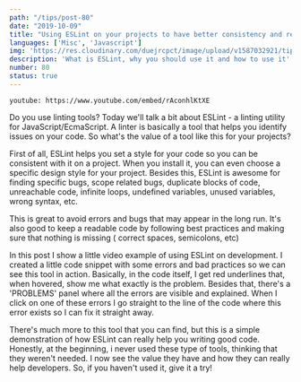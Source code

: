 ```yaml
---
path: "/tips/post-80"
date: "2019-10-09"
title: "Using ESLint on your projects to have better consistency and readability"
languages: ['Misc', 'Javascript']
img: 'https://res.cloudinary.com/duejrcpct/image/upload/v1587032921/tips/80-1_ped5u2.png'
description: 'What is ESLint, why you should use it and how to use it'
number: 80
status: true
---
```


`youtube: https://www.youtube.com/embed/rAconhlKtXE`

Do you use linting tools?
Today we'll talk a bit about ESLint - a linting utility for JavaScript/EcmaScript. A linter is basically a tool that helps you identify issues on your code. So what's the value of a tool like this for your projects?

First of all, ESLint helps you set a style for your code so you can be consistent with it on a project. When you install it, you can even choose a specific design style for your project. Besides this, ESLint is awesome for finding specific bugs, scope related bugs, duplicate blocks of code, unreachable code, infinite loops, undefined variables, unused variables, wrong syntax, etc.

This is great to avoid errors and bugs that may appear in the long run. It's also good to keep a readable code by following best practices and making sure that nothing is missing ( correct spaces, semicolons, etc)

In this post I show a little video example of using ESLint on development. I created a little code snippet with some errors and bad practices so we can see this tool in action. Basically, in the code itself, I get red underlines that, when hovered, show me what exactly is the problem. Besides that, there's a 'PROBLEMS' panel where all the errors are visible and explained. When I click on one of these errors I go straight to the line of the code where this error exists so I can fix it straight away.

There's much more to this tool that you can find, but this is a simple demonstration of how ESLint can really help you writing good code. Honestly, at the beginning, i never used these type of tools, thinking that they weren't needed. I now see the value they have and how they can really help developers. So, if you haven't used it, give it a try!